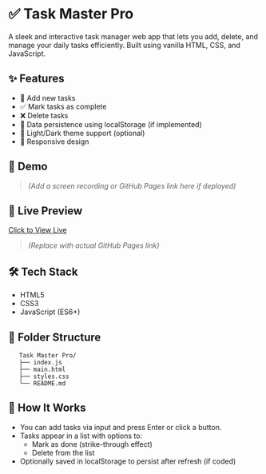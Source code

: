 # ✅ Task Master Pro

A sleek and interactive task manager web app that lets you add, delete, and manage your daily tasks efficiently. Built using vanilla HTML, CSS, and JavaScript.

## ✨ Features

- 📝 Add new tasks
- ✅ Mark tasks as complete
- ❌ Delete tasks
- 💾 Data persistence using localStorage (if implemented)
- 🌙 Light/Dark theme support (optional)
- 📱 Responsive design

## 📸 Demo

> *(Add a screen recording or GitHub Pages link here if deployed)*

## 🚀 Live Preview

[Click to View Live](https://your-username.github.io/Task-Master-Pro/)  
> *(Replace with actual GitHub Pages link)*

## 🛠️ Tech Stack

- HTML5
- CSS3
- JavaScript (ES6+)

## 📂 Folder Structure
      
       Task Master Pro/
       ├── index.js
       ├── main.html
       ├── styles.css
       └── README.md


## 🧠 How It Works

- You can add tasks via input and press Enter or click a button.
- Tasks appear in a list with options to:
  - Mark as done (strike-through effect)
  - Delete from the list
- Optionally saved in localStorage to persist after refresh (if coded)


